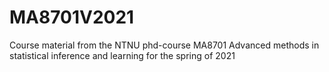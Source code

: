 # MA8701V2021
Course material from the NTNU phd-course MA8701 Advanced methods in statistical inference and learning for the spring of 2021
